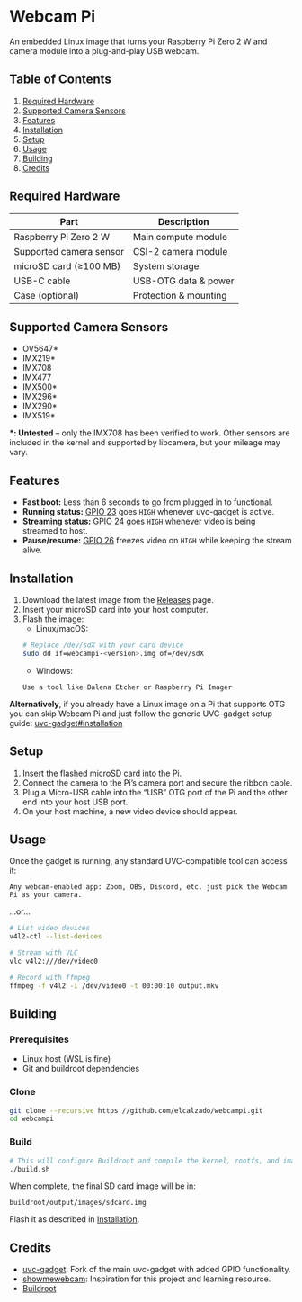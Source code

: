 # Webcam Pi

An embedded Linux image that turns your Raspberry Pi Zero 2 W and camera module into a plug-and-play USB webcam.

## Table of Contents

1. [Required Hardware](#required-hardware)
2. [Supported Camera Sensors](#supported-camera-sensors)
3. [Features](#features)
4. [Installation](#installation)
5. [Setup](#setup)
6. [Usage](#usage)
7. [Building](#building)
8. [Credits](#credits)

## Required Hardware

| Part                    | Description           |
| ----------------------- | --------------------- |
| Raspberry Pi Zero 2 W   | Main compute module   |
| Supported camera sensor | CSI-2 camera module   |
| microSD card (≥100 MB)  | System storage        |
| USB-C cable         	  | USB-OTG data & power  |
| Case (optional)         | Protection & mounting |

## Supported Camera Sensors

- OV5647\*
- IMX219\*
- IMX708
- IMX477
- IMX500\*
- IMX296\*
- IMX290\*
- IMX519\*

**\*: Untested** – only the IMX708 has been verified to work. Other sensors are included in the kernel and supported by libcamera, but your mileage may vary.

## Features

- **Fast boot:** Less than 6 seconds to go from plugged in to functional.
- **Running status:** [GPIO 23](https://pinout.xyz/pinout/pin16_gpio23) goes `HIGH` whenever uvc-gadget is active.
- **Streaming status:** [GPIO 24](https://pinout.xyz/pinout/pin18_gpio24) goes `HIGH` whenever video is being streamed to host.
- **Pause/resume:** [GPIO 26](https://pinout.xyz/pinout/pin37_gpio26) freezes video on `HIGH` while keeping the stream alive.

## Installation

1. Download the latest image from the [Releases](https://github.com/elcalzado/webcampi/releases) page.
2. Insert your microSD card into your host computer.
3. Flash the image:
	- Linux/macOS:
   ```bash
   # Replace /dev/sdX with your card device
   sudo dd if=webcampi-<version>.img of=/dev/sdX
   ```
	- Windows:
   ```
   Use a tool like Balena Etcher or Raspberry Pi Imager
   ```

**Alternatively**, if you already have a Linux image on a Pi that supports OTG you can skip Webcam Pi and just follow the generic UVC-gadget setup guide: [uvc-gadget#installation](https://github.com/elcalzado/uvc-gadget#Installation)

## Setup

1. Insert the flashed microSD card into the Pi.
2. Connect the camera to the Pi’s camera port and secure the ribbon cable.
3. Plug a Micro-USB cable into the “USB” OTG port of the Pi and the other end into your host USB port.
4. On your host machine, a new video device should appear.

## Usage

Once the gadget is running, any standard UVC-compatible tool can access it:

```
Any webcam-enabled app: Zoom, OBS, Discord, etc. just pick the Webcam Pi as your camera.
```
...or...
```bash
# List video devices
v4l2‐ctl --list-devices

# Stream with VLC
vlc v4l2:///dev/video0

# Record with ffmpeg
ffmpeg -f v4l2 -i /dev/video0 -t 00:00:10 output.mkv
```

## Building

### Prerequisites

- Linux host (WSL is fine)
- Git and buildroot dependencies

### Clone

```bash
git clone --recursive https://github.com/elcalzado/webcampi.git
cd webcampi
```

### Build

```bash
# This will configure Buildroot and compile the kernel, rootfs, and image
./build.sh
```

When complete, the final SD card image will be in:

```
buildroot/output/images/sdcard.img
```

Flash it as described in [Installation](#installation).

## Credits

- [uvc-gadget](https://github.com/elcalzado/uvc-gadget): Fork of the main uvc-gadget with added GPIO functionality.
- [showmewebcam](https://github.com/showmewebcam/showmewebcam): Inspiration for this project and learning resource.
- [Buildroot](https://gitlab.com/buildroot.org/buildroot)
